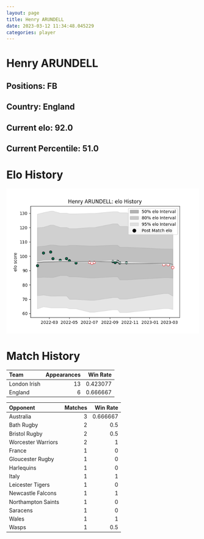```yaml
---  
layout: page  
title: Henry ARUNDELL  
date: 2023-03-12 11:34:48.045229  
categories: player  
---
```

# Henry ARUNDELL

## Positions: FB

## Country: England

## Current elo: 92.0

## Current Percentile: 51.0

# Elo History


![elo history](history_HenryARUNDELL.png)
# Match History


| Team         |   Appearances |   Win Rate |
|:-------------|--------------:|-----------:|
| London Irish |            13 |   0.423077 |
| England      |             6 |   0.666667 |

| Opponent           |   Matches |   Win Rate |
|:-------------------|----------:|-----------:|
| Australia          |         3 |   0.666667 |
| Bath Rugby         |         2 |   0.5      |
| Bristol Rugby      |         2 |   0.5      |
| Worcester Warriors |         2 |   1        |
| France             |         1 |   0        |
| Gloucester Rugby   |         1 |   0        |
| Harlequins         |         1 |   0        |
| Italy              |         1 |   1        |
| Leicester Tigers   |         1 |   0        |
| Newcastle Falcons  |         1 |   1        |
| Northampton Saints |         1 |   0        |
| Saracens           |         1 |   0        |
| Wales              |         1 |   1        |
| Wasps              |         1 |   0.5      |